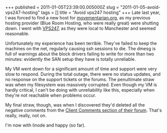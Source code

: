 +++
published = 2011-01-05T23:39:00.005000Z
slug = "2011-01-05-avoid-vps247-hosting"
tags = []
title = "Avoid vps247 hosting"
+++
Late last year, I was forced to find a new host for
[movementarian.org](http://movementarian.org/), as my previous hosting
provider (Blue Room Hosting, who were really great) were shutting down.
I went with [VPS247](http://vps247.com), as they were local to
Manchester and seemed reasonable.

  
Unfortunately my experience has been terrible. They've failed to keep
the machines on the net, regularly causing ssh sessions to die. The
dmesg is full of warnings about the block drivers failing to write for
more than two minutes: evidently the SAN setup they have is totally
unreliable.

  
My VM went down for a significant amount of time and support were very
slow to respond. During the total outage, there were no status updates,
and no response on the support tickets or the forums. The penultimate
straw was when my filesystem was massively corrupted. Even though my VM
is hardly critical, I can't be doing with unreliability like this,
especially when they're not reachable when problems occur.

  
My final straw, though, was when I discovered they'd deleted all the
negative comments from the [Client Comments section of their
forum](http://www.vps247.com/forums/forumdisplay.php?10-Client-Comments).
That's really, really, not on.

  
I'm now with linode and happy (so far).
